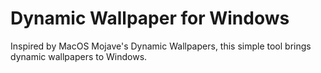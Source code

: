 # Dynamic Wallpaper for Windows
Inspired by MacOS Mojave's Dynamic Wallpapers, this simple tool brings dynamic wallpapers to Windows.